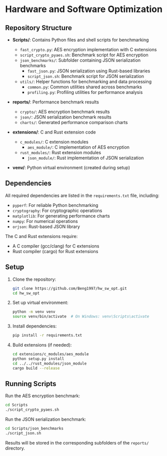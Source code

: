 # Hardware and Software Optimization

## Repository Structure

- **Scripts/**: Contains Python files and shell scripts for benchmarking
  - `fast_crypto.py`: AES encryption implementation with C extensions
  - `script_crypto_pyaes.sh`: Benchmark script for AES encryption
  - `json_benchmarks/`: Subfolder containing JSON serialization benchmarks
    - `fast_json.py`: JSON serialization using Rust-based libraries
    - `script_json.sh`: Benchmark script for JSON serialization
  - `utils/`: Helper functions for benchmarking and data processing
    - `common.py`: Common utilities shared across benchmarks
    - `profiling.py`: Profiling utilities for performance analysis

- **reports/**: Performance benchmark results
  - `crypto/`: AES encryption benchmark results
  - `json/`: JSON serialization benchmark results
  - `charts/`: Generated performance comparison charts

- **extensions/**: C and Rust extension code
  - `c_modules/`: C extension modules
    - `aes_module/`: C implementation of AES encryption
  - `rust_modules/`: Rust extension modules
    - `json_module/`: Rust implementation of JSON serialization

- **venv/**: Python virtual environment (created during setup)

## Dependencies

All required dependencies are listed in the `requirements.txt` file, including:
- `pyperf`: For reliable Python benchmarking
- `cryptography`: For cryptographic operations
- `matplotlib`: For generating performance charts
- `numpy`: For numerical operations
- `orjson`: Rust-based JSON library

The C and Rust extensions require:
- A C compiler (gcc/clang) for C extensions
- Rust compiler (cargo) for Rust extensions

## Setup

1. Clone the repository:
   ```bash
   git clone https://github.com/Beng1997/hw_sw_opt.git
   cd hw_sw_opt
   ```

2. Set up virtual environment:
   ```bash
   python -m venv venv
   source venv/bin/activate  # On Windows: venv\Scripts\activate
   ```

3. Install dependencies:
   ```bash
   pip install -r requirements.txt
   ```

4. Build extensions (if needed):
   ```bash
   cd extensions/c_modules/aes_module
   python setup.py install
   cd ../../rust_modules/json_module
   cargo build --release
   ```

## Running Scripts

Run the AES encryption benchmark:
```bash
cd Scripts
./script_crypto_pyaes.sh
```

Run the JSON serialization benchmark:
```bash
cd Scripts/json_benchmarks
./script_json.sh
```

Results will be stored in the corresponding subfolders of the `reports/` directory.